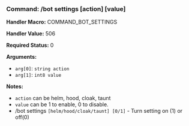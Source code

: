 ### Command: /bot settings [action] [value]

**Handler Macro:** COMMAND_BOT_SETTINGS

**Handler Value:** 506

**Required Status:** 0

**Arguments:**
- `arg[0]`: `string action`
- `arg[1]`: `int8 value`

**Notes:**
- `action` can be helm, hood, cloak, taunt
- `value` can be 1 to enable, 0 to disable.
- /bot settings `[helm/hood/cloak/taunt] [0/1]` - Turn setting on (1) or off(0)
